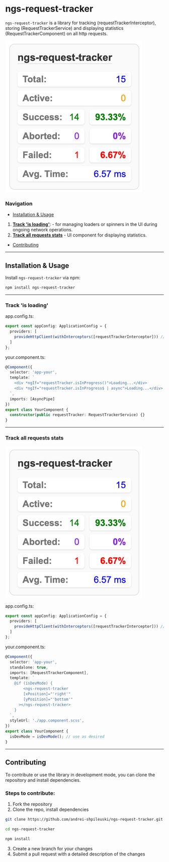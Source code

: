 # ngs-request-tracker

`ngs-request-tracker` is a library for tracking (requestTrackerInterceptor), storing (RequestTrackerService) and displaying statistics (RequestTrackerComponent) on all http requests.

![img.png](https://raw.githubusercontent.com/andrei-shpileuski/ngs-request-tracker/refs/heads/main/img.png)

### Navigation

- [Installation & Usage](#installation--usage)
1. **[Track 'is loading'](#track-is-loading)**: - for managing loaders or spinners in the UI during ongoing network operations.
2. **[Track all requests stats](#track-all-requests-stats)** - UI component for displaying statistics.
- [Contributing](#contributing)

---

## Installation & Usage

Install `ngs-request-tracker` via npm:

```bash
npm install ngs-request-tracker
```

---

### Track 'is loading'

app.config.ts:
```typescript
export const appConfig: ApplicationConfig = {
  providers: [
    provideHttpClient(withInterceptors([requestTrackerInterceptor])) //add requestTrackerInterceptor interceptor
  ]
};
```

your.component.ts:
```typescript
@Component({
  selector: 'app-your',
  template: `
    <div *ngIf="requestTracker.isInProgress()">Loading...</div>
    <div *ngIf="requestTracker.isInProgress$ | async">Loading...</div>
  `,
  imports: [AsyncPipe]
})
export class YourComponent {
  constructor(public requestTracker: RequestTrackerService) {}
}
```

---

### Track all requests stats

![img.png](https://raw.githubusercontent.com/andrei-shpileuski/ngs-request-tracker/refs/heads/main/img.png)

app.config.ts:
```typescript
export const appConfig: ApplicationConfig = {
  providers: [
    provideHttpClient(withInterceptors([requestTrackerInterceptor])) //add requestTrackerInterceptor interceptor
  ]
};
```

your.component.ts:
```typescript
@Component({
  selector: 'app-your',
  standalone: true,
  imports: [RequestTrackerComponent],
  template: `
    @if (isDevMode) {
        <ngs-request-tracker
        [xPosition]="'right'" 
        [yPosition]="'bottom'"
      ></ngs-request-tracker>
    }
  `,
  styleUrl: './app.component.scss',
})
export class YourComponent {
  isDevMode = isDevMode(); // use as desired
}
```

---

## Contributing

To contribute or use the library in development mode, you can clone the repository and install dependencies.

### Steps to contribute:

1. Fork the repository
2. Clone the repo, install dependencies

```bash
git clone https://github.com/andrei-shpileuski/ngs-request-tracker.git
```

```bash
cd ngs-request-tracker
```

```bash
npm install
```

3. Create a new branch for your changes
4. Submit a pull request with a detailed description of the changes
